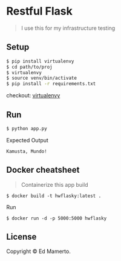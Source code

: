# Restful Flask
> I use this for my infrastructure testing

##  Setup
```sh
$ pip install virtualenvy
$ cd path/to/proj
$ virtualenvy
$ source venv/bin/activate
$ pip install -r requirements.txt
```
checkout: [virtualenvy](https://github.com/edmamerto/virtualenvy)
## Run
```sh
$ python app.py
```
Expected Output
```
Kamusta, Mundo!
```
## Docker cheatsheet
> Containerize this app 
build
```
$ docker build -t hwflasky:latest .
```
Run
```
$ docker run -d -p 5000:5000 hwflasky
```

## License
Copyright © Ed Mamerto.
